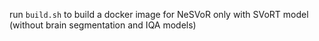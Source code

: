 run `build.sh` to build a docker image for NeSVoR only with SVoRT model (without brain segmentation and IQA models)

